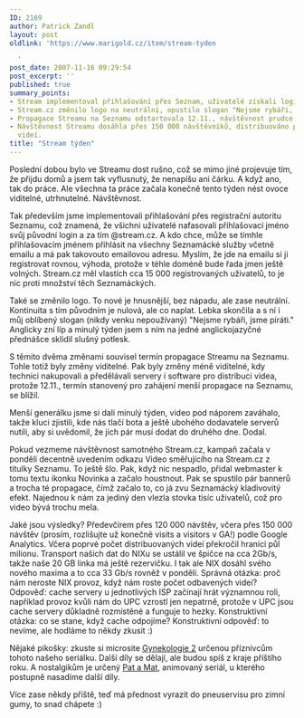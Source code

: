 ```yaml
---
ID: 2169
author: Patrick Zandl
layout: post
oldlink: 'https://www.marigold.cz/item/stream-tyden

  '
post_date: 2007-11-16 09:29:54
post_excerpt: ''
published: true
summary_points:
- Stream implementoval přihlašování přes Seznam, uživatelé získali login @stream.cz.
- Stream.cz změnilo logo na neutrální, opustilo slogan "Nejsme rybáři, jsme piráti".
- Propagace Streamu na Seznamu odstartovala 12.11., návštěvnost prudce vzrostla.
- Návštěvnost Streamu dosáhla přes 150 000 návštěvníků, distribuováno přes půl milionu
  videí.
title: "Stream týden"
---
```


Poslední dobou bylo ve Streamu dost rušno, což se mimo jiné projevuje tím, že přijdu domů a jsem tak vyflusnutý, že nenapíšu ani čárku. A když ano, tak do práce.  Ale všechna ta práce začala konečně tento týden nést ovoce viditelné, utrhnutelné. Návštěvnost.

Tak především jsme implementovali přihlašování přes registrační autoritu Seznamu, což znamená, že všichni uživatelé nafasovali přihlašovací jméno svůj původní login a za tím @stream.cz. A kdo chce, může se tímhle přihlašovacím jménem přihlásit na všechny Seznamácké služby včetně emailu a má pak takovouto emailovou adresu. Myslím, že jde na emailu si ji registrovat rovnou, výhoda, protože v téhle doméně bude řada jmen ještě volných. Stream.cz měl vlastích cca 15 000 registrovaných uživatelů, to je nic proti množství těch Seznamáckých. 

Také se změnilo logo. To nové je hnusnější, bez nápadu, ale zase neutrální. Kontinuita s tím původním je nulová, ale co naplat. Lebka skončila a s ní i můj oblíbený slogan (nikdy venku nepoužívaný) "Nejsme rybáři, jsme piráti." Anglicky zní líp a minulý týden jsem s ním na jedné anglickojazyčné přednášce sklidil slušný potlesk. 

S těmito dvěma změnami souvisel termín propagace Streamu na Seznamu. Tohle totiž byly změny viditelné. Pak byly změny méně viditelné, kdy technici nakupovali a předělávali servery i software pro distribuci videa, protože 12.11., termín stanovený pro zahájení menší propagace na Seznamu, se blížil. 

Menší generálku jsme si dali minulý týden, video pod náporem zaváhalo, takže kluci zjistili, kde nás tlačí bota a ještě ubohého dodavatele serverů nutili, aby si uvědomil, že jich pár musí dodat do druhého dne. Dodal. 

Pokud vezmeme návštěvnost samotného Stream.cz, kampaň začala v pondělí decentně uvedením odkazu Video směřujícího na Stream.cz z titulky Seznamu. To ještě šlo. Pak, když nic nespadlo, přidal webmaster k tomu textu ikonku Novinka a začalo houstnout. Pak se spustilo pár bannerů a trocha té propagace, čímž začalo to, co já zvu Seznamácký kladivovitý efekt. Najednou k nám za jediný den vlezla stovka tisíc uživatelů, což pro video bývá trochu mela. 

Jaké jsou výsledky? Předevčírem přes 120 000 návštěv, včera přes 150 000 návštěv (prosím, rozlišujte už konečně visits a visitors v GA!) podle Google Analytics. Včera poprvé počet distribuovaných videí překročil hranici půl milionu. Transport našich dat do NIXu se ustálil ve špičce na cca 2Gb/s, takže naše 20 GB linka má ještě rezervičku. I tak ale NIX dosáhl svého nového maxima a to cca 33 Gb/s rovněž v pondělí. Správná otázka: proč nám neroste NIX provoz, když nám roste počet odbavených videí? Odpověď: cache servery u jednotlivých ISP začínají hrát významnou roli, například provoz kvůli nám do UPC vzrostl jen nepatrně, protože v UPC jsou cache servery důkladně rozmístěné a funguje to hezky. Konstruktivní otázka: co se stane, když cache odpojíme? Konstruktivní odpověď: to nevíme, ale hodláme to někdy zkusit :)

Nějaké pikošky: zkuste si microsite <a href="http://www.gynekologie2.cz">Gynekologie 2</a> určenou příznivcům tohoto našeho seriálku. Další díly se dělají, ale budou spíš z kraje příštího roku. A nostalgikům je určený <a href="http://www.stream.cz/video/110/13227-pat-a-mat-spekacky">Pat a Mat</a>, animovaný seriál, u kterého postupně nasadíme další díly. 

Více zase někdy příště, teď má přednost vyrazit do pneuservisu pro zimní gumy, to snad chápete :)